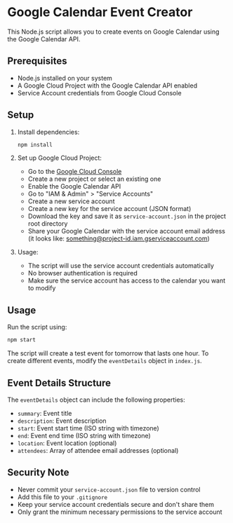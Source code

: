 # Google Calendar Event Creator

This Node.js script allows you to create events on Google Calendar using the Google Calendar API.

## Prerequisites

- Node.js installed on your system
- A Google Cloud Project with the Google Calendar API enabled
- Service Account credentials from Google Cloud Console

## Setup

1. Install dependencies:
   ```bash
   npm install
   ```

2. Set up Google Cloud Project:
   - Go to the [Google Cloud Console](https://console.cloud.google.com/)
   - Create a new project or select an existing one
   - Enable the Google Calendar API
   - Go to "IAM & Admin" > "Service Accounts"
   - Create a new service account
   - Create a new key for the service account (JSON format)
   - Download the key and save it as `service-account.json` in the project root directory
   - Share your Google Calendar with the service account email address (it looks like: something@project-id.iam.gserviceaccount.com)

3. Usage:
   - The script will use the service account credentials automatically
   - No browser authentication is required
   - Make sure the service account has access to the calendar you want to modify

## Usage

Run the script using:
```bash
npm start
```

The script will create a test event for tomorrow that lasts one hour. To create different events, modify the `eventDetails` object in `index.js`.

## Event Details Structure

The `eventDetails` object can include the following properties:
- `summary`: Event title
- `description`: Event description
- `start`: Event start time (ISO string with timezone)
- `end`: Event end time (ISO string with timezone)
- `location`: Event location (optional)
- `attendees`: Array of attendee email addresses (optional)

## Security Note

- Never commit your `service-account.json` file to version control
- Add this file to your `.gitignore`
- Keep your service account credentials secure and don't share them
- Only grant the minimum necessary permissions to the service account 